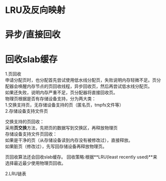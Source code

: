 


# LRU及反向映射 # 


# 异步/直接回收 #  
# 回收slab缓存 #    


1.页回收  
申请分配页时，也分配首先尝试使用低水线分配页，失败说明内存轻微不足。页分配器会唤醒内存节点的页回收线程，异步回收页，然后再尝试低水线分配页。  
如果还失败，说明内存严重不足，页分配器将直接回收页。  
物理页根据是否有存储设备支持，分为两大类：  
    1.交换支持页，无存储设备支持的页（匿名页，tmpfs文件等）    
    2.存储设备支持文件页  

交换支持的页回收：  
采用**页交换**方法，先把页的数据写到交换区，再释放物理页  
存储设备支持文件页回收：  
如果是干净的页（从存储设备读到内存没有被修改过），直接释放。  
如果脏页（修改过），先写回存储设备再释放物理页。  

页回收算法还会回收slab缓存。
回收策略:根据**LRU(least recently used)**来选择最近最少使用物理页回收。  

2.LRU链表  
